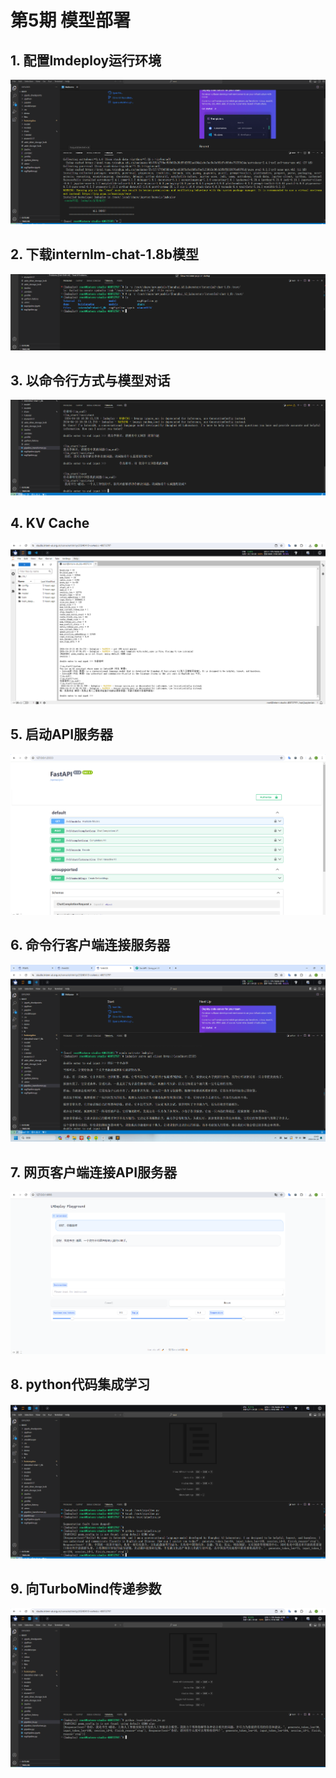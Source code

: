 # 第5期  模型部署

## 1. 配置lmdeploy运行环境

![](img/1.%E9%83%A8%E7%BD%B2%E7%8E%AF%E5%A2%83.png)



## 2. 下载internlm-chat-1.8b模型

![](img/2.%E4%B8%8B%E8%BD%BD%E6%A8%A1%E5%9E%8B.png)



## 3. 以命令行方式与模型对话

![](img/3.%20%E5%91%BD%E4%BB%A4%E8%A1%8C%E5%AF%B9%E8%AF%9D.png)



## 4. KV Cache

 ![](img/4.kv%20Cache.png)



## 5. 启动API服务器

![](img/5.%E5%90%AF%E5%8A%A8API%E6%9C%8D%E5%8A%A1%E5%99%A8.png)



## 6. 命令行客户端连接服务器

![](img/6.%E5%91%BD%E4%BB%A4%E8%A1%8C%E5%AE%A2%E6%88%B7%E7%AB%AF%E8%BF%9E%E6%8E%A5%E6%9C%8D%E5%8A%A1%E5%99%A8.png)



## 7. 网页客户端连接API服务器

![](img/7.%E7%BD%91%E9%A1%B5%E5%AE%A2%E6%88%B7%E7%AB%AF%E8%BF%9E%E6%8E%A5API%E6%9C%8D%E5%8A%A1%E5%99%A8.png)



## 8. python代码集成学习

![](img/8.python%E4%BB%A3%E7%A0%81%E9%9B%86%E6%88%90%E5%AD%A6%E4%B9%A0.png)



## 9. 向TurboMind传递参数

![](img/9.%E5%90%91TurboMind%E4%BC%A0%E9%80%92%E5%8F%82%E6%95%B0.png)


